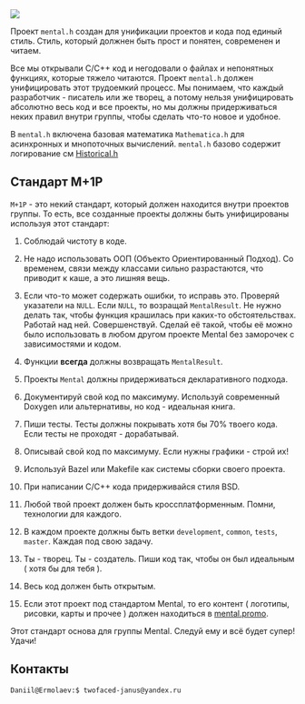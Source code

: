 <div>
<img src="https://gitlab.com/mentalgrp/mental.promo/-/raw/main/Logos/mental_h1280x800.png?ref_type=heads"/>
</div>

Проект `mental.h` создан для унификации проектов и кода под единый стиль. Стиль, который должнен быть прост и понятен, современен и читаем.

Все мы открывали C/C++ код и негодовали о файлах и непонятных функциях, которые тяжело читаются. Проект `mental.h` должен унифицировать этот трудоемкий процесс. Мы понимаем, что каждый разработчик - писатель или же творец, а потому нельзя унифицировать абсолютно весь код и все проекты, но мы должны придерживаться неких правил внутри группы, чтобы сделать что-то новое и удобное.

В `mental.h` включена базовая математика `Mathematica.h` для асинхронных и мнопоточных вычислений.
`mental.h` базово содержит логирование cм [Historical.h](./Historical.h)

## Стандарт M+1P
`M+1P` - это некий стандарт, который должен находится внутри проектов группы. То есть, все созданные проекты должны быть унифицированы используя этот стандарт:

1. Соблюдай чистоту в коде.

2. Не надо использовать ООП (Объекто Ориентированный Подход). Со временем, связи между классами сильно разрастаются, что приводит к каше, а это лишняя вещь.

3. Если что-то может содержать ошибки, то исправь это. Проверяй указатели на `NULL`. Если `NULL`, то возращай `MentalResult`. Не нужно делать так, чтобы функция крашилась при каких-то обстоятельствах. Работай над ней. Совершенствуй. Сделай её такой, чтобы её можно было использовать в любом другом проекте Mental без заморочек с зависимостями и кодом.

4. Функции **всегда** должны возвращать `MentalResult`.

5. Проекты `Mental` должны придерживаться декларативного подхода.

6. Документируй свой код по максимуму. Используй современный Doxygen или альтернативы, но код - идеальная книга.

7. Пиши тесты. Тесты должны покрывать хотя бы 70% твоего кода. Если тесты не проходят - дорабатывай.

8. Описывай свой код по максимуму. Если нужны графики - строй их!

9. Используй Bazel или Makefile как системы сборки своего проекта.

10. При написании C/C++ кода придерживайся стиля BSD.

11. Любой твой проект должен быть кроссплатформенным. Помни, технологии для каждого.

12. В каждом проекте должны быть ветки `development`, `common`, `tests`, `master`. Каждая под свою задачу.

13. Ты - творец. Ты - создатель. Пиши код так, чтобы он был идеальным ( хотя бы для тебя ).

14. Весь код должен быть открытым.

15. Если этот проект под стандартом Mental, то его контент ( логотипы, рисовки, карты и прочее ) должен находиться в [mental.promo](https://gitlab.com/mentalgrp/mental.promo).

Этот стандарт основа для группы Mental. Следуй ему и всё будет супер! Удачи!

## Контакты
```sh
Daniil@Ermolaev:$ twofaced-janus@yandex.ru
```

